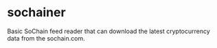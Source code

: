 # sochainer
Basic SoChain feed reader that can download the latest cryptocurrency data from the sochain.com.
